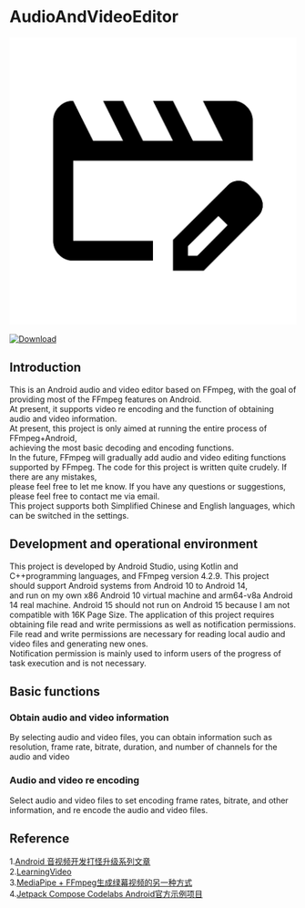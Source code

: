 # AudioAndVideoEditor

![Image](app/src/main/ic_launcher-playstore.png)  

[![Download](https://img.shields.io/badge/download-App-blue.svg)](https://github.com/Ilovecat1949/AudioAndVideoEditor/raw/refs/heads/master/app/release/app-release.apk)



## Introduction
This is an Android audio and video editor based on FFmpeg, with the goal of providing most of the FFmpeg features on Android.   
At present, it supports video re encoding and the function of obtaining audio and video information.  
At present, this project is only aimed at running the entire process of FFmpeg+Android,   
achieving the most basic decoding and encoding functions.   
In the future, FFmpeg will gradually add audio and video editing functions supported by FFmpeg.
The code for this project is written quite crudely. If there are any mistakes,  
please feel free to let me know. If you have any questions or suggestions, please feel free to contact me via email.  
This project supports both Simplified Chinese and English languages, which can be switched in the settings.
## Development and operational environment
This project is developed by Android Studio, using Kotlin and C++programming languages, and FFmpeg version 4.2.9.
This project should support Android systems from Android 10 to Android 14,   
and run on my own x86 Android 10 virtual machine and arm64-v8a Android 14 real machine.
Android 15 should not run on Android 15 because I am not compatible with 16K Page Size.
The application of this project requires obtaining file read and write permissions as well as notification permissions.   
File read and write permissions are necessary for reading local audio and video files and generating new ones.  
Notification permission is mainly used to inform users of the progress of task execution and is not necessary.
## Basic functions
### Obtain audio and video information
By selecting audio and video files, you can obtain information such as resolution, frame rate, bitrate, duration, and number of channels for the audio and video
### Audio and video re encoding
Select audio and video files to set encoding frame rates, bitrate, and other information, and re encode the audio and video files.
## Reference
1.[Android 音视频开发打怪升级系列文章](https://juejin.cn/post/6844903949451919368)  
2.[LearningVideo](https://github.com/ChenLittlePing/LearningVideo)  
3.[MediaPipe + FFmpeg生成绿幕视频的另一种方式](https://juejin.cn/post/7323398442730078245)  
4.[Jetpack Compose Codelabs Android官方示例项目](https://github.com/android/codelab-android-compose) 
